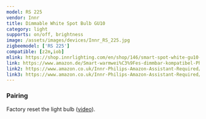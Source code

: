 ```yaml
---
model: RS 225
vendor: Innr
title: Dimmable White Spot Bulb GU10
category: light
supports: on/off, brightness
image: /assets/images/devices/Innr_RS_225.jpg
zigbeemodel: ['RS 225']
compatible: [z2m,iob]
mlink: https://shop.innrlighting.com/en/shop/146/smart-spot-white-gu10-z3.0
link: https://www.amazon.de/Smart-warmwei%C3%9Fes-dimmbar-kompatibel-Philips/dp/B07KT98J3Q
link2: https://www.amazon.co.uk/Innr-Philips-Amazon-Assistant-Required/dp/B07M9CQ5X3
link3: https://www.amazon.co.uk/Innr-Philips-Amazon-Assistant-Required/dp/B07KT98J3Q
---
```

### Pairing
Factory reset the light bulb ([video](https://www.youtube.com/watch?v=4zkpZSv84H4)).


